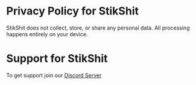 # Privacy Policy for StikShit
StikShit does not collect, store, or share any personal data. All processing happens entirely on your device.

# Support for StikShit
To get support join our [Discord Server](https://discord.gg/mACqxMxP3X)

